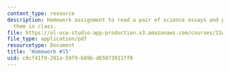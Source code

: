 ```yaml
---
content_type: resource
description: Homework assignment to read a pair of science essays and prepare to discuss
  them in class.
file: https://ol-ocw-studio-app-production.s3.amazonaws.com/courses/21w-777-the-science-essay-spring-2009/c0cf41f9281a59f9b89bd65073911ff9_MIT21W_777s09_assn13_hw15.pdf
file_type: application/pdf
resourcetype: Document
title: 'Homework #15'
uid: c0cf41f9-281a-59f9-b89b-d65073911ff9
---
```

